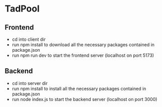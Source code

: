 # TadPool
## Frontend
- cd into client dir
- run npm install to download all the necessary packages contained in package.json
- run npm run dev to start the frontend server (localhost on port 5173)
## Backend
- cd into server dir
- run npm install to install all the necessary packages contained in package.json
- run node index.js to start the backend server (localhost on port 3000)
